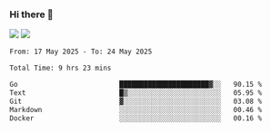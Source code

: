 ### Hi there 👋️

![](https://komarev.com/ghpvc/?username=Loner1024)
![](https://hit.yhype.me/github/profile?account_id=20189164)

<!--START_SECTION:waka-->

```txt
From: 17 May 2025 - To: 24 May 2025

Total Time: 9 hrs 23 mins

Go                         ██████████████████████▓░░   90.15 %
Text                       █▒░░░░░░░░░░░░░░░░░░░░░░░   05.95 %
Git                        ▓░░░░░░░░░░░░░░░░░░░░░░░░   03.08 %
Markdown                   ░░░░░░░░░░░░░░░░░░░░░░░░░   00.46 %
Docker                     ░░░░░░░░░░░░░░░░░░░░░░░░░   00.16 %
```

<!--END_SECTION:waka-->



